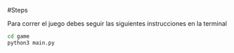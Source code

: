 #Steps

Para correr el juego debes seguir las siguientes instrucciones en la terminal
```sh
cd game 
python3 main.py
```

